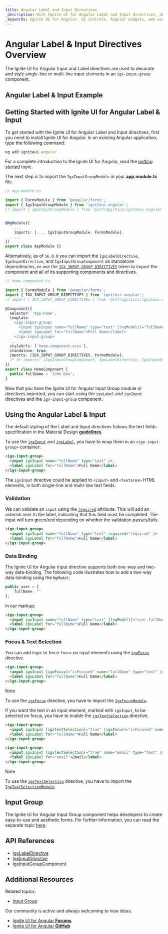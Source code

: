 ```yaml
---
title: Angular Label and Input Directives
_description: With Ignite UI for Angular Label and Input directives, developers can decorate and style single-line or multi-line input elements, add additional CSS styles and integrate with other controls.
_keywords: Ignite UI for Angular, UI controls, Angular widgets, web widgets, UI widgets, Angular, Native Angular Components Suite, Angular UI Components, Native Angular Components Library, Angular Label component, Angular Label control, Angular Input component, Angular Input control, Input component, Input control, Label component, Label control, Angular Input directive, Angular Label directive, Angular Forms, Angular Reactive Forms, Angular Form Validation
---
```


# Angular Label & Input Directives Overview

The Ignite UI for Angular Input and Label directives are used to decorate and style single-line or multi-line input elements in an `igx-input-group` component.

## Angular Label & Input Example

<code-view style="height:100px" 
           data-demos-base-url="{environment:demosBaseUrl}" 
           iframe-src="{environment:demosBaseUrl}/data-entries/input-group-sample-1/" alt="Angular Label & Input Example">
</code-view>

<div class="divider--half"></div>

## Getting Started with Ignite UI for Angular Label & Input

To get started with the Ignite UI for Angular Label and Input directives, first you need to install Ignite UI for Angular. In an existing Angular application, type the following command:

```cmd
ng add igniteui-angular
```

For a complete introduction to the Ignite UI for Angular, read the [*getting started*](general/getting-started.md) topic.

The next step is to import the `IgxInputGroupModule` in your **app.module.ts** file.

```typescript
// app.module.ts

import { FormsModule } from '@angular/forms';
import { IgxInputGroupModule } from 'igniteui-angular';
// import { IgxInputGroupModule } from '@infragistics/igniteui-angular'; for licensed package


@NgModule({
    ...
    imports: [..., IgxInputGroupModule, FormsModule],
    ...
})
export class AppModule {}
```

Alternatively, as of `16.0.0` you can import the `IgxLabelDirective`, `IgxInputDirective`, and `IgxInputGroupComponent` as standalone dependencies, or use the [`IGX_INPUT_GROUP_DIRECTIVES`](https://github.com/IgniteUI/igniteui-angular/blob/master/projects/igniteui-angular/src/lib/input-group/public_api.ts) token to import the component and all of its supporting components and directives.

```typescript
// home.component.ts

import { FormsModule } from '@angular/forms';
import { IGX_INPUT_GROUP_DIRECTIVES } from 'igniteui-angular';
// import { IGX_INPUT_GROUP_DIRECTIVES } from '@infragistics/igniteui-angular'; for licensed package

@Component({
  selector: 'app-home',
  template: `
    <igx-input-group>
      <input igxInput name="fullName" type="text" [(ngModel)]="fullName" />
      <label igxLabel for="fullName">Full Name</label>
    </igx-input-group>
  `,
  styleUrls: ['home.component.scss'],
  standalone: true,
  imports: [IGX_INPUT_GROUP_DIRECTIVES, FormsModule],
  /* or imports: [IgxInputGroupComponent, IgxLabelDirective, IgxInputDirective, FormsModule] */
})
export class HomeComponent {
  public fullName = 'John Doe';
}
```

Now that you have the Ignite UI for Angular Input Group module or directives imported, you can start using the `igxLabel` and `igxInput` directives and the `igx-input-group` component.

## Using the Angular Label & Input

The default styling of the Label and Input directives follows the text fields specification in the Material Design
[**guidelines**](https://material.io/guidelines/components/text-fields.html).

To use the [`igxInput`]({environment:angularApiUrl}/classes/igxinputdirective.html) and [`igxLabel`]({environment:angularApiUrl}/classes/igxlabeldirective.html), you have to wrap them in an `<igx-input-group>` container:

```html
<igx-input-group>
  <input igxInput name="fullName" type="text" />
  <label igxLabel for="fullName">Full Name</label>
</igx-input-group>
```

The `igxInput` directive could be applied to `<input>` and `<textarea>` HTML elements, in both single-line and multi-line text fields.

### Validation

We can validate an `input` using the [`required`]({environment:angularApiUrl}/classes/igxinputdirective.html#required) attribute. This will add an asterisk next to the label, indicating that this field must be completed. The input will turn green/red depending on whether the validation passes/fails.

```html
<igx-input-group>
  <input igxInput name="fullName" type="text" required="required" />
  <label igxLabel for="fullName">Full Name</label>
</igx-input-group>
```

<code-view style="height:100px" 
           data-demos-base-url="{environment:demosBaseUrl}" 
           iframe-src="{environment:demosBaseUrl}/data-entries/input-group-sample-2/" >
</code-view>

<div class="divider--half"></div>

### Data Binding

The Ignite UI for Angular Input directive supports both one-way and two-way data-binding. The following code illustrates how to add a two-way data-binding using the `NgModel`:

```typescript
public user = {
    fullName: ""
};

```

in our markup:

```html
<igx-input-group>
  <input igxInput name="fullName" type="text" [(ngModel)]="user.fullName" required="required"/>
  <label igxLabel for="fullName">Full Name</label>
</igx-input-group>
```

### Focus & Text Selection

You can add logic to force `focus` on input elements using the [`igxFocus`]({environment:angularApiUrl}/classes/igxfocusdirective.html) directive.

```html
<igx-input-group>
  <input igxInput [igxFocus]="isFocused" name="fullName" type="text" />
  <label igxLabel for="fullName">Full Name</label>
</igx-input-group>
```

> [!NOTE]
> To use the [`igxFocus`]({environment:angularApiUrl}/classes/igxfocusdirective.html) directive, you have to import the [`IgxFocusModule`]({environment:angularApiUrl}/classes/igxfocusmodule.html).

If you want the text in an input element, marked with `igxInput`, to be selected on focus, you have to enable the [`igxTextSelection`]({environment:angularApiUrl}/classes/igxtextselectiondirective.html) directive.

```html
<igx-input-group>
  <input igxInput [igxTextSelection]="true" [igxFocus]="isFocused" name="fullName" type="text"/>
  <label igxLabel for="fullName">Full Name</label>
</igx-input-group>

<igx-input-group>
  <input igxInput [igxTextSelection]="true" name="email" type="text" />
  <label igxLabel for="email">Email</label>
</igx-input-group>
```

> [!NOTE]
> To use the [`igxTextSelection`]({environment:angularApiUrl}/classes/igxtextselectiondirective.html) directive, you have to import the [`IgxTextSelectionModule`]({environment:angularApiUrl}/classes/igxtextselectionmodule.html).

<code-view style="height: 130px" 
           data-demos-base-url="{environment:demosBaseUrl}" 
           iframe-src="{environment:demosBaseUrl}/data-entries/input-text-selection/" >
</code-view>

<div class="divider--half"></div>

## Input Group

The Ignite UI for Angular Input Group component helps developers to create easy-to-use and aesthetic forms. For further information, you can read the separate topic [here](input-group.md).

## API References

<div class="divider--half"></div>

* [IgxLabelDirective]({environment:angularApiUrl}/classes/igxlabeldirective.html)
* [IgxInputDirective]({environment:angularApiUrl}/classes/igxinputdirective.html)
* [IgxInputGroupComponent]({environment:angularApiUrl}/classes/igxinputgroupcomponent.html)

## Additional Resources

<div class="divider--half"></div>

Related topics:

* [Input Group](input-group.md)

Our community is active and always welcoming to new ideas.

* [Ignite UI for Angular **Forums**](https://www.infragistics.com/community/forums/f/ignite-ui-for-angular)
* [Ignite UI for Angular **GitHub**](https://github.com/IgniteUI/igniteui-angular)
